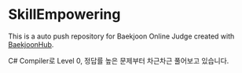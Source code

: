 # SkillEmpowering
This is a auto push repository for Baekjoon Online Judge created with [BaekjoonHub](https://github.com/BaekjoonHub/BaekjoonHub).

C# Compiler로 Level 0, 정답률 높은 문제부터 차근차근 풀어보고 있습니다.
